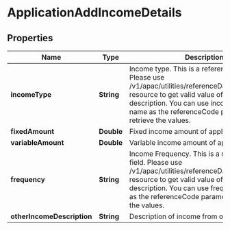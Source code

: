 # ApplicationAddIncomeDetails

## Properties
Name | Type | Description | Notes
------------ | ------------- | ------------- | -------------
**incomeType** | **String** | Income type. This is a reference data field. Please use /v1/apac/utilities/referenceData/{incomeType} resource to get valid value of this field with description. You can use incomeType field name as the referenceCode parameter to retrieve the values. |  [optional]
**fixedAmount** | **Double** | Fixed income amount of applicant |  [optional]
**variableAmount** | **Double** | Variable income amount of applicant |  [optional]
**frequency** | **String** | Income Frequency. This is a reference data field. Please use /v1/apac/utilities/referenceData/{frequency} resource to get valid value of this field with description. You can use frequency field name as the referenceCode parameter to retrieve the values. |  [optional]
**otherIncomeDescription** | **String** | Description of income from other sources |  [optional]
